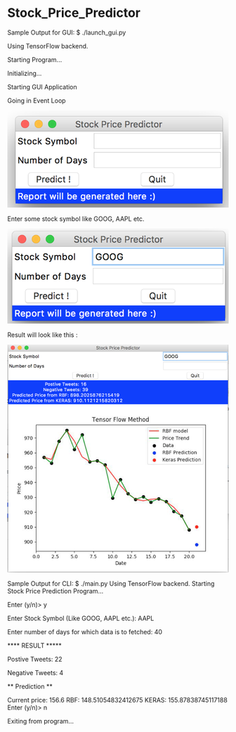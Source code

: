 # Stock_Price_Predictor

Sample Output for GUI:
  $ ./launch_gui.py
  
  Using TensorFlow backend. 
  
  Starting Program...
  
  Initializing...
  
  Starting GUI Application
  
  Going in Event Loop
  

![1](screen_grabs/first.jpg?raw=true)

Enter some stock symbol like GOOG, AAPL etc.

![2](screen_grabs/second.png?raw=true)

Result will look like this :

![3](screen_grabs/third.png?raw=true)

Sample Output for CLI:
$ ./main.py 
Using TensorFlow backend.
Starting Stock Price Prediction Program...

Enter (y/n)> y

Enter Stock Symbol (Like GOOG, AAPL etc.): AAPL

Enter number of days for which data is to fetched: 40

**** RESULT *****

Postive Tweets: 22

Negative Tweets: 4

 ** Prediction **

Current price: 156.6
RBF: 148.51054832412675
KERAS: 155.87838745117188
Enter (y/n)> n

Exiting from program...
